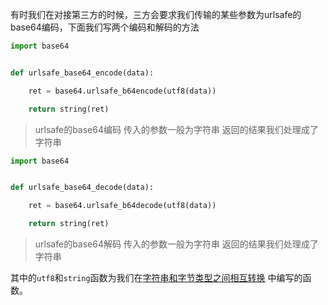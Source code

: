 有时我们在对接第三方的时候，三方会要求我们传输的某些参数为urlsafe的base64编码，下面我们写两个编码和解码的方法

```python
import base64


def urlsafe_base64_encode(data):

    ret = base64.urlsafe_b64encode(utf8(data))

    return string(ret)
```
> urlsafe的base64编码 传入的参数一般为字符串  返回的结果我们处理成了字符串

```python
import base64


def urlsafe_base64_decode(data):

    ret = base64.urlsafe_b64decode(utf8(data))

    return string(ret)

```
> urlsafe的base64解码 传入的参数一般为字符串  返回的结果我们处理成了字符串


其中的`utf8`和`string`函数为我们在[字符串和字节类型之间相互转换](https://github.com/lufeisan/PythonUtils/blob/develop/%E5%AD%97%E7%AC%A6%E4%B8%B2%E5%92%8C%E5%AD%97%E8%8A%82%E7%B1%BB%E5%9E%8B%E4%B9%8B%E9%97%B4%E7%9B%B8%E4%BA%92%E8%BD%AC%E6%8D%A2.md)  中编写的函数。